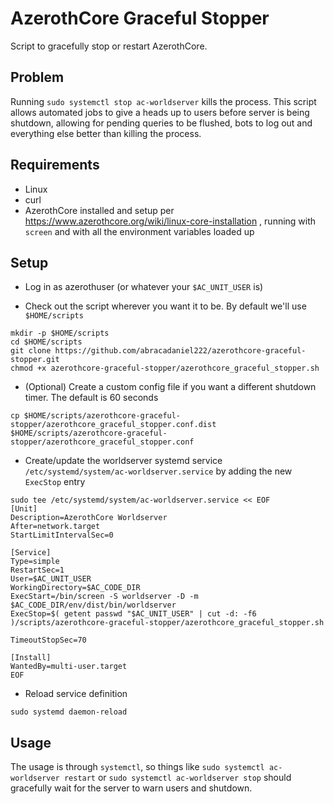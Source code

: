 # AzerothCore Graceful Stopper

Script to gracefully stop or restart AzerothCore.

## Problem

Running `sudo systemctl stop ac-worldserver` kills the process. This script allows automated jobs to give a heads up to users before server is being shutdown, allowing for pending queries to be flushed, bots to log out and everything else better than killing the process.

## Requirements

- Linux
- curl
- AzerothCore installed and setup per https://www.azerothcore.org/wiki/linux-core-installation , running with `screen` and with all the environment variables loaded up

## Setup

- Log in as azerothuser (or whatever your `$AC_UNIT_USER` is)

- Check out the script wherever you want it to be. By default we'll use `$HOME/scripts`

```
mkdir -p $HOME/scripts
cd $HOME/scripts
git clone https://github.com/abracadaniel222/azerothcore-graceful-stopper.git
chmod +x azerothcore-graceful-stopper/azerothcore_graceful_stopper.sh
```

- (Optional) Create a custom config file if you want a different shutdown timer. The default is 60 seconds

```
cp $HOME/scripts/azerothcore-graceful-stopper/azerothcore_graceful_stopper.conf.dist $HOME/scripts/azerothcore-graceful-stopper/azerothcore_graceful_stopper.conf
```

- Create/update the worldserver systemd service `/etc/systemd/system/ac-worldserver.service` by adding the new `ExecStop` entry

```
sudo tee /etc/systemd/system/ac-worldserver.service << EOF
[Unit]
Description=AzerothCore Worldserver
After=network.target
StartLimitIntervalSec=0

[Service]
Type=simple
RestartSec=1
User=$AC_UNIT_USER
WorkingDirectory=$AC_CODE_DIR
ExecStart=/bin/screen -S worldserver -D -m $AC_CODE_DIR/env/dist/bin/worldserver
ExecStop=$( getent passwd "$AC_UNIT_USER" | cut -d: -f6 )/scripts/azerothcore-graceful-stopper/azerothcore_graceful_stopper.sh

TimeoutStopSec=70

[Install]
WantedBy=multi-user.target
EOF
```

- Reload service definition

```
sudo systemd daemon-reload
```

## Usage

The usage is through `systemctl`, so things like `sudo systemctl ac-worldserver restart` or `sudo systemctl ac-worldserver stop` should gracefully wait for the server to warn users and shutdown.
